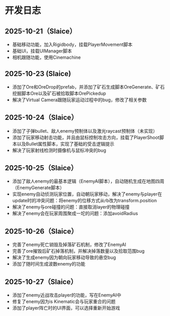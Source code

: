 # 开发日志
## 2025-10-21（Slaice）
- 基础移动功能，加入Rigidbody，挂载PlayerMovement脚本
- 基础UI，挂载UIManager脚本
- 相机跟随功能，使用Cinemachine

## 2025-10-23 (Slaice)
- 添加了Ore和OreDrop的prefab，并添加了矿石生成脚本OreGenerate、矿石挖掘脚本Ore以及矿石被拾取脚本OrePickedup
- 解决了Virtual Camera跟随玩家运动过程中的bug，修改了相关参数

## 2025-10-24（Slaice）
- 添加了子弹bullet、敌人enemy预制体以及激光raycast预制体（未实现）
- 添加了玩家移动射击功能，并且由鼠标控制攻击方向，挂载了PlayerShoot脚本以及Bullet属性脚本，实现了基础的受击逻辑提示
- 解决了玩家射线检测时摄像机与鼠标冲突的bug

## 2025-10-25（Slaice）
- 添加了敌人enemy的最基本逻辑（EnemyAI脚本），自动随机生成在地图四周（EnemyGenerate脚本）
- 实现enemy自动侦测玩家位置，自动朝玩家移动，解决了enemy与player在update时的冲突问题：将enemy的位移方式从rb改为transform.position
- 解决了enemy与ore碰撞的问题：直接取消layer的物理碰撞
- 解决了enemy会在玩家周围聚成一坨的问题：添加avoidRadius

## 2025-10-26（Slaice）
- 完善了enemy死亡销毁及掉落矿石机制，修改了EnemyAI
- 完善了ore摧毁后矿石掉落机制，并解决掉落数量以及拾取范围bug
- 解决了生成enemy因为朝向玩家移动导致的悬空bug
- 添加了随时间生成波数enemy的功能

## 2025-10-27（Slaice）
- 添加了enemy近战攻击player的功能，写在EnemyAI中
- 修复了enemy因为is Kinematic会与玩家重合的问题
- 添加了player阵亡时的UI界面，可以选择重新开始游戏
